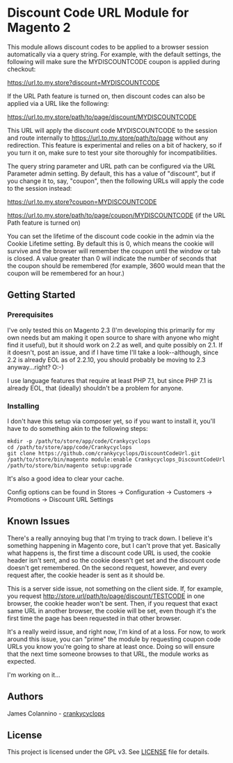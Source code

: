# Discount Code URL Module for Magento 2

This module allows discount codes to be applied to a browser session automatically via a query string. For example, with the default settings, the following will make sure the MYDISCOUNTCODE coupon is applied during checkout:

https://url.to.my.store?discount=MYDISCOUNTCODE

If the URL Path feature is turned on, then discount codes can also be applied via a URL like the following:

https://url.to.my.store/path/to/page/discount/MYDISCOUNTCODE

This URL will apply the discount code MYDISCOUNTCODE to the session and route internally to https://url.to.my.store/path/to/page without any redirection. This feature is experimental and relies on a bit of hackery, so if you turn it on, make sure to test your site thoroughly for incompatibilities.

The query string parameter and URL path can be configured via the URL Parameter admin setting. By default, this has a value of "discount", but if you change it to, say, "coupon", then the following URLs will apply the code to the session instead:

https://url.to.my.store?coupon=MYDISCOUNTCODE

https://url.to.my.store/path/to/page/coupon/MYDISCOUNTCODE (if the URL Path feature is turned on)

You can set the lifetime of the discount code cookie in the admin via the Cookie Lifetime setting. By default this is 0, which means the cookie will survive and the browser will remember the coupon until the window or tab is closed. A value greater than 0 will indicate the number of seconds that the coupon should be remembered (for example, 3600 would mean that the coupon will be remembered for an hour.)

## Getting Started

### Prerequisites

I've only tested this on Magento 2.3 (I'm developing this primarily for my own needs but am making it open source to share with anyone who might find it useful), but it should work on 2.2 as well, and quite possibly on 2.1. If it doesn't, post an issue, and if I have time I'll take a look--although, since 2.2 is already EOL as of 2.2.10, you should probably be moving to 2.3 anyway...right? O:-)

I use language features that require at least PHP 7.1, but since PHP 7.1 is already EOL, that (ideally) shouldn't be a problem for anyone.

### Installing

I don't have this setup via composer yet, so if you want to install it, you'll have to do something akin to the following steps:

```
mkdir -p /path/to/store/app/code/Crankycyclops
cd /path/to/store/app/code/Crankycyclops
git clone https://github.com/crankycyclops/DiscountCodeUrl.git
/path/to/store/bin/magento module:enable Crankycyclops_DiscountCodeUrl
/path/to/store/bin/magento setup:upgrade
```

It's also a good idea to clear your cache.

Config options can be found in Stores -> Configuration -> Customers -> Promotions -> Discount URL Settings

## Known Issues

There's a really annoying bug that I'm trying to track down. I believe it's something happening in Magento core, but I can't prove that yet. Basically what happens is, the first time a discount code URL is used, the cookie header isn't sent, and so the cookie doesn't get set and the discount code doesn't get remembered. On the second request, however, and every request after, the cookie header is sent as it should be.

This is a server side issue, not something on the client side. If, for example, you request http://store.url/path/to/page/discount/TESTCODE in one browser, the cookie header won't be sent. Then, if you request that exact same URL in another browser, the cookie will be set, even though it's the first time the page has been requested in that other browser.

It's a really weird issue, and right now, I'm kind of at a loss. For now, to work around this issue, you can "prime" the module by requesting coupon code URLs you know you're going to share at least once. Doing so will ensure that the next time someone browses to that URL, the module works as expected.

I'm working on it...

## Authors

James Colannino - [crankycyclops](https://github.com/crankycyclops)

## License

This project is licensed under the GPL v3. See [LICENSE](LICENSE) file for details.
